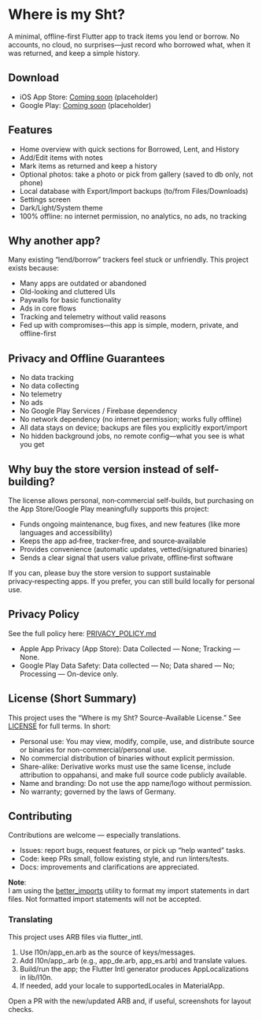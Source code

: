 # Where is my Sht?

A minimal, offline-first Flutter app to track items you lend or borrow. No accounts, no cloud, no surprises—just record who borrowed what, when it was returned, and keep a simple history.

## Download
- iOS App Store: [Coming soon](https://apps.apple.com/app/id0000000000) (placeholder)
- Google Play: [Coming soon](https://play.google.com/store/apps/details?id=TODO) (placeholder)

## Features
- Home overview with quick sections for Borrowed, Lent, and History
- Add/Edit items with notes
- Mark items as returned and keep a history
- Optional photos: take a photo or pick from gallery (saved to db only, not phone)
- Local database with Export/Import backups (to/from Files/Downloads)
- Settings screen
- Dark/Light/System theme
- 100% offline: no internet permission, no analytics, no ads, no tracking

## Why another app?
Many existing “lend/borrow” trackers feel stuck or unfriendly. This project exists because:
- Many apps are outdated or abandoned
- Old-looking and cluttered UIs
- Paywalls for basic functionality
- Ads in core flows
- Tracking and telemetry without valid reasons
- Fed up with compromises—this app is simple, modern, private, and offline-first

## Privacy and Offline Guarantees
- No data tracking
- No data collecting
- No telemetry
- No ads
- No Google Play Services / Firebase dependency
- No network dependency (no internet permission; works fully offline)
- All data stays on device; backups are files you explicitly export/import
- No hidden background jobs, no remote config—what you see is what you get

## Why buy the store version instead of self-building?
The license allows personal, non‑commercial self-builds, but purchasing on the App Store/Google Play meaningfully supports this project:
- Funds ongoing maintenance, bug fixes, and new features (like more languages and accessibility)
- Keeps the app ad‑free, tracker‑free, and source‑available
- Provides convenience (automatic updates, vetted/signatured binaries)
- Sends a clear signal that users value private, offline‑first software

If you can, please buy the store version to support sustainable privacy‑respecting apps. If you prefer, you can still build locally for personal use.

## Privacy Policy
See the full policy here: [PRIVACY_POLICY.md](PRIVACY_POLICY.md)

- Apple App Privacy (App Store): Data Collected — None; Tracking — None.
- Google Play Data Safety: Data collected — No; Data shared — No; Processing — On-device only.

## License (Short Summary)
This project uses the “Where is my Sht? Source-Available License.” See [LICENSE](LICENSE) for full terms. In short:
- Personal use: You may view, modify, compile, use, and distribute source or binaries for non-commercial/personal use.
- No commercial distribution of binaries without explicit permission.
- Share-alike: Derivative works must use the same license, include attribution to oppahansi, and make full source code publicly available.
- Name and branding: Do not use the app name/logo without permission.
- No warranty; governed by the laws of Germany.

## Contributing

Contributions are welcome — especially translations.

- Issues: report bugs, request features, or pick up “help wanted” tasks.
- Code: keep PRs small, follow existing style, and run linters/tests.
- Docs: improvements and clarifications are appreciated.

**Note**:  
I am using the [better_imports](https://github.com/oppahansi/better_imports) utility to format my import statements in dart files. Not formatted import statements will not be accepted.

### Translating

This project uses ARB files via flutter_intl.

1) Use l10n/app_en.arb as the source of keys/messages.
2) Add l10n/app_<lang>.arb (e.g., app_de.arb, app_es.arb) and translate values.
3) Build/run the app; the Flutter Intl generator produces AppLocalizations in lib/l10n.
4) If needed, add your locale to supportedLocales in MaterialApp.

Open a PR with the new/updated ARB and, if useful, screenshots for layout checks.